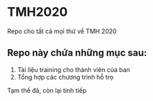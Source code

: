 # TMH2020
Repo cho tất cả mọi thứ về TMH 2020

## Repo này chứa những mục sau:

1. Tài liệu training cho thành viên của ban
2. Tổng hợp các chương trình hỗ trọ

Tạm thế đã, còn lại tính tiếp
